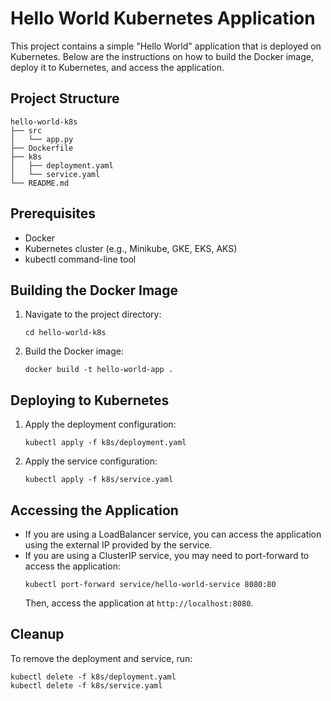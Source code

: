 # Hello World Kubernetes Application

This project contains a simple "Hello World" application that is deployed on Kubernetes. Below are the instructions on how to build the Docker image, deploy it to Kubernetes, and access the application.

## Project Structure

```
hello-world-k8s
├── src
│   └── app.py
├── Dockerfile
├── k8s
│   ├── deployment.yaml
│   └── service.yaml
└── README.md
```

## Prerequisites

- Docker
- Kubernetes cluster (e.g., Minikube, GKE, EKS, AKS)
- kubectl command-line tool

## Building the Docker Image

1. Navigate to the project directory:
   ```
   cd hello-world-k8s
   ```

2. Build the Docker image:
   ```
   docker build -t hello-world-app .
   ```

## Deploying to Kubernetes

1. Apply the deployment configuration:
   ```
   kubectl apply -f k8s/deployment.yaml
   ```

2. Apply the service configuration:
   ```
   kubectl apply -f k8s/service.yaml
   ```

## Accessing the Application

- If you are using a LoadBalancer service, you can access the application using the external IP provided by the service.
- If you are using a ClusterIP service, you may need to port-forward to access the application:
  ```
  kubectl port-forward service/hello-world-service 8080:80
  ```
  Then, access the application at `http://localhost:8080`.

## Cleanup

To remove the deployment and service, run:
```
kubectl delete -f k8s/deployment.yaml
kubectl delete -f k8s/service.yaml
```